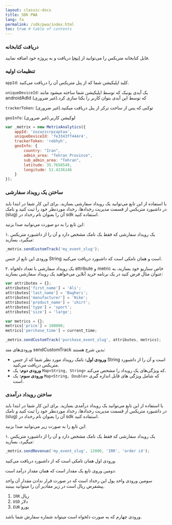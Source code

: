 ```yaml
---
layout: classic-docs
title: SDK PWA
lang: fa
permalink: /sdk/pwa/index.html
toc: true # table of contents
---
```



### دریافت کتابخانه
فایل کتابخانه متریکس را می‌توانید از [اینجا](https://github.com/metrixorg/MetrixSDK-Web/raw/master/dist/metrix.js) دریافت و به پروژه خود اضافه نمایید.

### تنظیمات اولیه

`appId`: کلید اپلیکیشن شما که از پنل متریکس آن را دریافت می‌کنید.

`uniqueDeviceId`: یک آیدی یونیک که توسط اپلیکیشن شما ساخته میشود مانند androidAdId که توسط این آیدی بتوان کاربر را یکتا سازی کرد.(غیر ضروری)

`trackerToken`: توکنی که پس از ساخت ترکر از پنل دریافت میکنید.(غیر ضروری)

`geoInfo`: لوکیشن کاربر.(غیر ضروری)

```javascript
var _metrix = new MetrixAnalytics({
	appId: 'zozazzcrpzaptaa',
	uniqueDeviceId: 'fe3343ff444r4',
	trackerToken: 'rebhyh',
	geoInfo: {
		country: "Iran",
		admin_area: "Tehran Province",
		sub_admin_area: "Tehran",
		latitude: 35.7658549,
		longitude: 51.4236146
	}
});
```
 
### ساختن یک رویداد سفارشی

با استفاده از این تابع می‌توانید یک رویداد سفارشی بسازید. برای این کار شما در ابتدا باید در داشبورد متریکس از قسمت مدیریت رخدادها، رخداد موردنظر خود را ثبت کنید و نامک (slug) آن را بعنوان نام رخداد در sdk استفاده کنید.

این تابع را به دو صورت می‌توانید صدا بزنید:

۱. یک رویداد سفارشی که فقط یک نامک مشخص دارد و آن را از داشبورد متریکس میگیرد، بسازید:

```javascript
_metrix.sendCustomTrack('my_event_slug');
```

ورودی این تابع از جنس String است و همان نامکی است که داشبورد دریافت می‌کنید.

۲. یک رویداد سفارشی با تعداد دلخواه attribute و metric خاص سناریو خود بسازید، به عنوان مثال فرض کنید در یک برنامه خرید آنلاین می‌خواهید یک رویداد سفارشی بسازید:

```javascript
var attributes = {};
attributes['first_name'] = 'Ali';
attributes['last_name'] = 'Bagheri';
attributes['manufacturer'] = 'Nike';
attributes['product_name'] = 'shirt';
attributes['type'] = 'sport';
attributes['size'] = 'large';

var metrics = {};
metrics['price'] = 100000;
metrics['perchase_time'] = current_time;

_metrix.sendCustomTrack('purchase_event_slug', attributes, metrics);
```

ورودی‌های متد sendCustomTrack بدین شرح هستند:

- **ورودی اول:** نامک رویداد مورد نظر شما که از جنس String است و آن را از داشبورد متریکس دریافت می‌کنید.
- **ورودی دوم:** یک `Map<String, String>` که ویژگی‌های یک رویداد را مشخص می‌کند.
- **ورودی سوم:** یک `Map<String, Double>` که شامل ویژگی های قابل اندازه گیری است.

### ساختن رویداد درآمدی

با استفاده از این تابع می‌توانید یک رویداد درآمدی بسازید. برای این کار شما در ابتدا باید در داشبورد متریکس از قسمت مدیریت رخدادها، رخداد موردنظر خود را ثبت کنید و نامک (slug) آن را بعنوان نام رخداد در sdk استفاده کنید.

این تابع را به صورت زیر می‌توانید صدا بزنید:

۱. یک رویداد سفارشی که فقط یک نامک مشخص دارد و آن را از داشبورد متریکس میگیرد، بسازید:

```javascript
_metrix.sendRevenue('my_event_slug', 12000, 'IRR', 'order id');
```

ورودی اول همان نامکی است که از داشبورد دریافت می‌کنید.

دومین وروی تابع یک مقدار است که همان مقدار درآمد است.

سومین ورودی واحد پول این رخداد است که در صورت قرار ندادن مقدار آن واحد پیشفرض ریال است در زیر مقادیر آن را میتوانید ببینید.

1. `IRR` ریال
2. `USD` دلار
3. `EUR` یورو

ورودی چهارم که به صورت دلخواه است میتواند شماره سفارش شما باشد.
